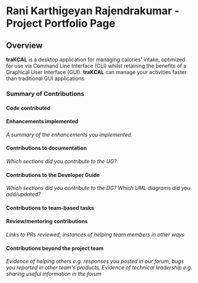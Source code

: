 # Rani Karthigeyan Rajendrakumar - Project Portfolio Page

## Overview
**traKCAL** is a desktop application for managing calories' intake, optimized for use via Command Line Interface (CLI) whilst retaining the benefits of a Graphical User Interface (GUI). 
**traKCAL** can manage your activities faster than traditional GUI applications.

### Summary of Contributions

#### Code contributed

#### Enhancements implemented

*A summary of the enhancements you implemented.*

#### Contributions to documentation

*Which sections did you contribute to the UG?*

#### Contributions to the Developer Guide

*Which sections did you contribute to the DG? Which UML diagrams did you add/updated?*

#### Contributions to team-based tasks

#### Review/mentoring contributions

*Links to PRs reviewed, instances of helping team members in other ways*

#### Contributions beyond the project team

*Evidence of helping others e.g. responses you posted in our forum, bugs you reported in other team's products,*
*Evidence of technical leadership e.g. sharing useful information in the forum*
